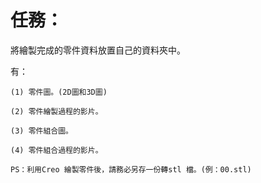 任務：
====

將繪製完成的零件資料放置自己的資料夾中。

有：
 
    (1) 零件圖。(2D圖和3D圖)

    (2) 零件繪製過程的影片。

    (3) 零件組合圖。

    (4) 零件組合過程的影片。

    PS：利用Creo 繪製零件後，請務必另存一份轉stl 檔。(例：00.stl)